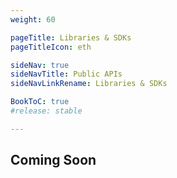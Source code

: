 ```yaml
---
weight: 60

pageTitle: Libraries & SDKs
pageTitleIcon: eth

sideNav: true
sideNavTitle: Public APIs
sideNavLinkRename: Libraries & SDKs

BookToC: true
#release: stable

---
```


## Coming Soon
